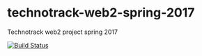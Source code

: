 # technotrack-web2-spring-2017
Technotrack web2 project spring 2017

[![Build Status](https://travis-ci.org/WeitBelou/technotrack-web2-spring-2017.svg?branch=master)](https://travis-ci.org/WeitBelou/technotrack-web2-spring-2017)
